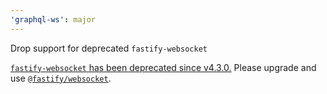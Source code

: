 ```yaml
---
'graphql-ws': major
---
```


Drop support for deprecated `fastify-websocket`

[`fastify-websocket` has been deprecated since v4.3.0.](https://www.npmjs.com/package/fastify-websocket) Please upgrade and use [`@fastify/websocket`](https://github.com/fastify/fastify-websocket).

